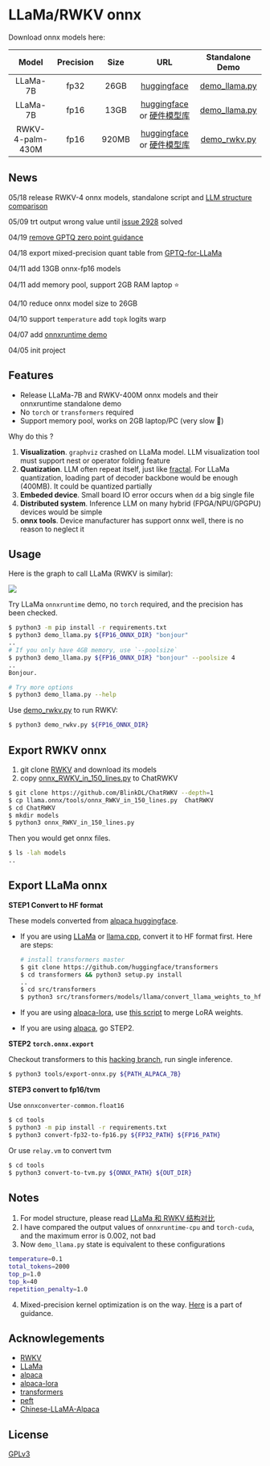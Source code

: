 # LLaMa/RWKV onnx

Download onnx models here:

| Model | Precision | Size | URL | Standalone Demo |
| :-: | :-: | :-: | :-: | :-: |
| LLaMa-7B | fp32 | 26GB | [huggingface](https://huggingface.co/tpoisonooo/alpaca.onnx/tree/main) | [demo_llama.py](./demo_llama.py) |
| LLaMa-7B | fp16 | 13GB | [huggingface](https://huggingface.co/tpoisonooo/alpaca.onnx/tree/fp16) or [硬件模型库](https://platform.openmmlab.com/deploee) | [demo_llama.py](./demo_llama.py) |
| RWKV-4-palm-430M | fp16 |  920MB | [huggingface](https://huggingface.co/tpoisonooo/rwkv.onnx/tree/RWKV-4-Pile-430M-20220808-8066) or [硬件模型库](https://platform.openmmlab.com/deploee) | [demo_rwkv.py](./demo_rwkv.py) |


## News

05/18 release RWKV-4 onnx models, standalone script and [LLM structure comparison](https://zhuanlan.zhihu.com/p/629821901)

05/09 trt output wrong value until [issue 2928](https://github.com/NVIDIA/TensorRT/issues/2928) solved

04/19  [remove GPTQ zero point guidance](docs/remove-GPTQ-zero-point.md)

04/18 export mixed-precision quant table from [GPTQ-for-LLaMa](https://github.com/qwopqwop200/GPTQ-for-LLaMa/pull/189)

04/11 add 13GB onnx-fp16 models

04/11 add memory pool, support 2GB RAM laptop :star:

04/10 reduce onnx model size to 26GB

04/10 support `temperature` add `topk` logits warp

04/07 add [onnxruntime demo](demo-single.py)

04/05 init project


## Features

* Release LLaMa-7B and RWKV-400M onnx models and their onnxruntime standalone demo
* No `torch` or `transformers` required
* Support memory pool, works on 2GB laptop/PC (very slow :turtle:)

Why do this ?
1. **Visualization**. `graphviz` crashed on LLaMa model. LLM visualization tool must support nest or operator folding feature
2. **Quatization**. LLM often repeat itself, just like [fractal](https://raw.githubusercontent.com/taichi-dev/public_files/master/taichi/fractal_small.gif). For LLaMa quantization, loading part of decoder backbone would be enough (400MB). It could be quantized partially
3. **Embeded device**. Small board IO error occurs when `dd` a big single file
4. **Distributed system**. Inference LLM on many hybrid (FPGA/NPU/GPGPU) devices would be simple
5. **onnx tools**. Device manufacturer has support onnx well, there is no reason to neglect it

## Usage

Here is the graph to call LLaMa (RWKV is similar):

![](./images/onnx-flow.jpg)

Try LLaMa `onnxruntime` demo, no `torch` required, and the precision has been checked.

```bash
$ python3 -m pip install -r requirements.txt
$ python3 demo_llama.py ${FP16_ONNX_DIR} "bonjour"
..
# If you only have 4GB memory, use `--poolsize`
$ python3 demo_llama.py ${FP16_ONNX_DIR} "bonjour" --poolsize 4
..
Bonjour.

# Try more options
$ python3 demo_llama.py --help
```

Use [demo_rwkv.py](./demo_rwkv.py) to run RWKV:
```bash
$ python3 demo_rwkv.py ${FP16_ONNX_DIR}
```


## Export RWKV onnx
1. git clone [RWKV](https://github.com/BlinkDL/ChatRWKV) and download its models
2. copy [onnx_RWKV_in_150_lines.py](tools/onnx_RWKV_in_150_lines.py) to ChatRWKV

```bash
$ git clone https://github.com/BlinkDL/ChatRWKV --depth=1
$ cp llama.onnx/tools/onnx_RWKV_in_150_lines.py  ChatRWKV
$ cd ChatRWKV
$ mkdir models
$ python3 onnx_RWKV_in_150_lines.py
```
  
Then you would get onnx files.

```bash
$ ls -lah models
..
```

## Export LLaMa onnx

**STEP1 Convert to HF format**

These models converted from [alpaca huggingface](https://github.com/tatsu-lab/stanford_alpaca).

- If you are using [LLaMa](https://github.com/facebookresearch/llama) or [llama.cpp](https://github.com/ggerganov/llama.cpp), convert it to HF format first. Here are steps:
    ```bash
    # install transformers master
    $ git clone https://github.com/huggingface/transformers
    $ cd transformers && python3 setup.py install
    ..
    $ cd src/transformers
    $ python3 src/transformers/models/llama/convert_llama_weights_to_hf.py  --input_dir ${LLaMa_PATH}  --model_size 7B  --output_dir ${HF_PATH}
    ```

- If you are using [alpaca-lora](https://github.com/tloen/alpaca-lora), use [this script](https://github.com/ymcui/Chinese-LLaMA-Alpaca/blob/main/scripts/merge_llama_with_chinese_lora_to_hf.py) to merge LoRA weights.

- If you are using [alpaca](https://github.com/tatsu-lab/stanford_alpaca), go STEP2.

**STEP2 `torch.onnx.export`**

Checkout transformers to this [hacking branch](https://github.com/tpoisonooo/transformers/tree/add-convert), run single inference.

```bash
$ python3 tools/export-onnx.py ${PATH_ALPACA_7B}
```

**STEP3 convert to fp16/tvm**

Use `onnxconverter-common.float16`

```bash
$ cd tools
$ python3 -m pip install -r requirements.txt
$ python3 convert-fp32-to-fp16.py ${FP32_PATH} ${FP16_PATH}
```

Or use `relay.vm` to convert tvm
```bash
$ cd tools
$ python3 convert-to-tvm.py ${ONNX_PATH} ${OUT_DIR}
```

## Notes
1. For model structure, please read [LLaMa 和 RWKV 结构对比](https://zhuanlan.zhihu.com/p/629821901)
2. I have compared the output values of `onnxruntime-cpu` and `torch-cuda`, and the maximum error is 0.002, not bad
3. Now `demo_llama.py` state is equivalent to these configurations
```bash
temperature=0.1
total_tokens=2000
top_p=1.0
top_k=40
repetition_penalty=1.0
```
4. Mixed-precision kernel optimization is on the way. [Here](docs/remove-GPTQ-zero-point.md) is a part of guidance.


## Acknowlegements
* [RWKV](https://github.com/BlinkDL/ChatRWKV)
* [LLaMa](https://github.com/facebookresearch/llama)
* [alpaca](https://github.com/tatsu-lab/stanford_alpaca)
* [alpaca-lora](https://github.com/tloen/alpaca-lora)
* [transformers](https://github.com/huggingface/transformers)
* [peft](https://github.com/huggingface/peft)
* [Chinese-LLaMA-Alpaca](https://github.com/ymcui/Chinese-LLaMA-Alpaca)



## License
[GPLv3](docs/why-gpl.md)
